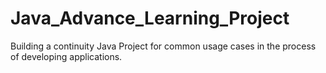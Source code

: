 # Java_Advance_Learning_Project

Building a continuity Java Project for common usage cases in the process of developing applications.
